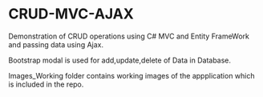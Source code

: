 # CRUD-MVC-AJAX
Demonstration of CRUD operations using C# MVC  and Entity FrameWork and passing data using Ajax.

Bootstrap modal is used for add,update,delete of Data in Database.

Images_Working folder contains working images of the appplication which is included in the repo.
